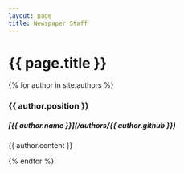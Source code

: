 ```yaml
---
layout: page
title: Newspaper Staff
---
```


# {{ page.title }}

{% for author in site.authors %}

### {{ author.position }}

##### [{{ author.name }}](/authors/{{ author.github }})

{{ author.content }}

{% endfor %}